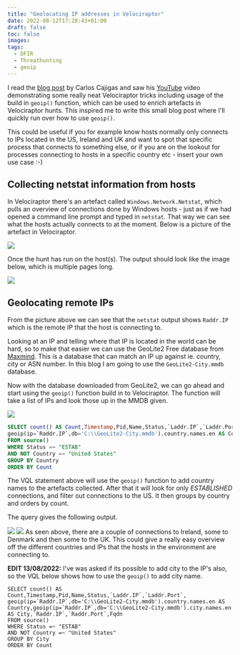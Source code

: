 ```yaml
---
title: "Geolocating IP addresses in Velociraptor"
date: 2022-08-12T17:28:43+01:00
draft: false
toc: false
images:
tags:
  - DFIR
  - Threathunting
  - geoip
---
```


I read the [blog post](http://www.mashthatkey.com/2022/08/velociraptor-playground-2022-08-02.html?m=1) by Carlos Cajigas and saw his [YouTube](https://www.youtube.com/watch?v=DMj0pU6kYvg) video demonstrating some really neat Velociraptor tricks including usage of the build in `geoip()` function, which can be used to enrich artefacts in Velociraptor hunts. This inspired me to write this small blog post where I'll quickly run over how to use `geoip()`.

This could be useful if you for example know hosts normally only connects to IPs located in the US, Ireland and UK and want to spot that specific process that connects to something else, or if you are on the lookout for processes connecting to hosts in a specific country etc - insert your own use case :-)
## Collecting netstat information from hosts
In Velociraptor there's an artefact called `Windows.Network.Netstat`, which pulls an overview of connections done by Windows hosts - just as if we had opened a command line prompt and typed in `netstat`. That way we can see what the hosts actually connects to at the moment. Below is a picture of the artefact in Velociraptor.

![](/img/velogeoip/Pasted_image_20220812193744.png)

Once the hunt has run on the host(s). The output should look like the image below, which is multiple pages long. 

![](/img/velogeoip/Screenshot_2022-08-12_19-40-25.png)
## Geolocating remote IPs
From the picture above we can see that the `netstat` output shows `Raddr.IP` which is the remote IP that the host is connecting to.

Looking at an IP and telling where that IP is located in the world can be hard, so to make that easier we can use the GeoLite2 Free database from [Maxmind](https://www.maxmind.com/en/accounts/current/geoip/downloads). This is a database that can match an IP up against ie. country, city or ASN number. In this blog I am going to use the `GeoLite2-City.mmdb` database.

Now with the database downloaded from GeoLite2, we can go ahead and start using the `geoip()` function build in to Velociraptor. The function will take a list of IPs and look those up in the MMDB given.

![](/img/velogeoip/Screenshot_2022-08-12_19-50-52.png)

```sql
SELECT count() AS Count,Timestamp,Pid,Name,Status,`Laddr.IP`,`Laddr.Port`,
geoip(ip=`Raddr.IP`,db='C:\\GeoLite2-City.mmdb').country.names.en AS Country,`Raddr.IP`,`Raddr.Port`,Fqdn
FROM source()
WHERE Status =~ "ESTAB"
AND NOT Country =~ "United States"
GROUP BY Country
ORDER BY Count
```

The VQL statement above will use the `geoip()` function to add country names to the artefacts collected. After that it will look for only *ESTABLISHED* connections, and filter out connections to the US. It then groups by country and orders by count.

The query gives the following output.

![](/img/velogeoip/Screenshot_2022-08-12_19-57-20.png)
![](/img/velogeoip/Screenshot_2022-08-12_20-07-46.png)
As seen above, there are a couple of connections to Ireland, some to Denmark and then some to the UK. This could give a really easy overview off the different countries and IPs that the hosts in the environment are connecting to.

**EDIT 13/08/2022:** I've was asked if its possible to add city to the IP's also, so the VQL below shows how to use the `geoip()` to add city name.

```
SELECT count() AS Count,Timestamp,Pid,Name,Status,`Laddr.IP`,`Laddr.Port`,
geoip(ip=`Raddr.IP`,db='C:\\GeoLite2-City.mmdb').country.names.en AS Country,geoip(ip=`Raddr.IP`,db='C:\\GeoLite2-City.mmdb').city.names.en AS City,`Raddr.IP`,`Raddr.Port`,Fqdn
FROM source()
WHERE Status =~ "ESTAB"
AND NOT Country =~ "United States"
GROUP BY City
ORDER BY Count
```

